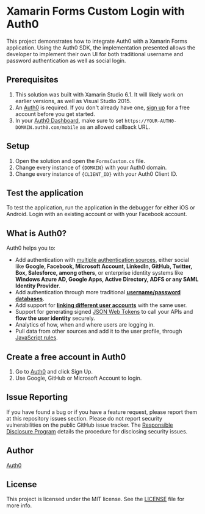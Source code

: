 # Xamarin Forms Custom Login with Auth0

This project demonstrates how to integrate Auth0 with a Xamarin Forms application. Using the Auth0 SDK, the implementation presented allows the developer to implement their own UI for both traditional username and password authentication as well as social login.

## Prerequisites

1. This solution was built with Xamarin Studio 6.1. It will likely work on earlier versions, as well as Visual Studio 2015.
2. An [Auth0](https://auth0.com) is required. If you don't already have one, [sign up](https://auth0.com/signup) for a free account before you get started.
3. In your [Auth0 Dashboard](https://dashboard.auth0.com), make sure to set `https://YOUR-AUTH0-DOMAIN.auth0.com/mobile` as an allowed callback URL.

## Setup

1. Open the solution and open the `FormsCustom.cs` file.
2. Change every instance of `{DOMAIN}` with your Auth0 domain.
3. Change every instance of `{CLIENT_ID}` with your Auth0 Client ID.

## Test the application

To test the application, run the application in the debugger for either iOS or Android. Login with an existing account or with your Facebook account.

## What is Auth0?

Auth0 helps you to:

* Add authentication with [multiple authentication sources](https://docs.auth0.com/identityproviders), either social like **Google, Facebook, Microsoft Account, LinkedIn, GitHub, Twitter, Box, Salesforce, among others**, or enterprise identity systems like **Windows Azure AD, Google Apps, Active Directory, ADFS or any SAML Identity Provider**.
* Add authentication through more traditional **[username/password databases](https://docs.auth0.com/mysql-connection-tutorial)**.
* Add support for **[linking different user accounts](https://docs.auth0.com/link-accounts)** with the same user.
* Support for generating signed [JSON Web Tokens](https://docs.auth0.com/jwt) to call your APIs and **flow the user identity** securely.
* Analytics of how, when and where users are logging in.
* Pull data from other sources and add it to the user profile, through [JavaScript rules](https://docs.auth0.com/rules).

## Create a free account in Auth0

1. Go to [Auth0](https://auth0.com) and click Sign Up.
2. Use Google, GitHub or Microsoft Account to login.

## Issue Reporting

If you have found a bug or if you have a feature request, please report them at this repository issues section. Please do not report security vulnerabilities on the public GitHub issue tracker. The [Responsible Disclosure Program](https://auth0.com/whitehat) details the procedure for disclosing security issues.

## Author

[Auth0](auth0.com)

## License

This project is licensed under the MIT license. See the [LICENSE](LICENSE) file for more info.